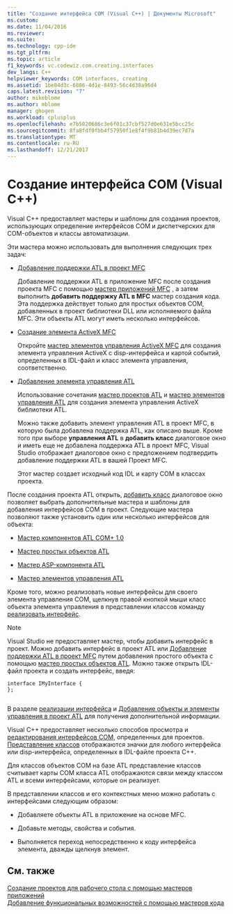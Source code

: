 ```yaml
---
title: "Создание интерфейса COM (Visual C++) | Документы Microsoft"
ms.custom: 
ms.date: 11/04/2016
ms.reviewer: 
ms.suite: 
ms.technology: cpp-ide
ms.tgt_pltfrm: 
ms.topic: article
f1_keywords: vc.codewiz.com.creating.interfaces
dev_langs: C++
helpviewer_keywords: COM interfaces, creating
ms.assetid: 1be84d3c-6886-4d1e-8493-56c4d38a96d4
caps.latest.revision: "7"
author: mikeblome
ms.author: mblome
manager: ghogen
ms.workload: cplusplus
ms.openlocfilehash: e7b5820686c3e6f01c37cbf527d0e631e5bcc25c
ms.sourcegitcommit: 8fa8fdf0fbb4f57950f1e8f4f9b81b4d39ec7d7a
ms.translationtype: MT
ms.contentlocale: ru-RU
ms.lasthandoff: 12/21/2017
---
```

# <a name="creating-a-com-interface-visual-c"></a>Создание интерфейса COM (Visual C++)
Visual C++ предоставляет мастеры и шаблоны для создания проектов, использующих определение интерфейсов COM и диспетчерских для COM-объектов и классы автоматизации.  
  
 Эти мастера можно использовать для выполнения следующих трех задач:  
  
-   [Добавление поддержки ATL в проект MFC](../mfc/reference/adding-atl-support-to-your-mfc-project.md)  
  
     Добавление поддержки ATL в приложение MFC после создания проекта MFC с помощью [мастер приложений MFC](../mfc/reference/mfc-application-wizard.md) , а затем выполнить **добавить поддержку ATL в MFC** мастер создания кода. Эта поддержка действует только для простых объектов COM, добавленных в проект библиотеки DLL или исполняемого файла MFC. Эти объекты ATL могут иметь несколько интерфейсов.  
  
-   [Создание элемента ActiveX MFC](../mfc/reference/creating-an-mfc-activex-control.md)  
  
     Откройте [мастер элементов управления ActiveX MFC](../mfc/reference/mfc-activex-control-wizard.md) для создания элемента управления ActiveX с disp-интерфейса и картой событий, определенных в IDL-файл и класс элемента управления, соответственно.  
  
-   [Добавление элемента управления ATL](../atl/reference/adding-an-atl-control.md)  
  
     Использование сочетания [мастер проектов ATL](../atl/reference/atl-project-wizard.md) и [мастер элементов управления ATL](../atl/reference/atl-control-wizard.md) для создания элемента управления ActiveX библиотеки ATL.  
  
     Можно также добавить элемент управления ATL в проект MFC, в которую была добавлена поддержка ATL, как описано выше. Кроме того при выборе **управления ATL** в **добавить класс** диалоговое окно и иметь еще не добавлена поддержка ATL в проект MFC, Visual Studio отображает диалоговое окно с предложением подтвердить добавление поддержки ATL в вашей Проект MFC.  
  
     Этот мастер создает исходный код IDL и карту COM в классах проекта.  
  
 После создания проекта ATL открыть, [добавить класс](../ide/add-class-dialog-box.md) диалоговое окно позволяет выбрать дополнительные мастера и шаблоны для добавления интерфейсов COM в проект. Следующие мастера позволяют также установить один или несколько интерфейсов для объекта:  
  
-   [Мастер компонентов ATL COM+ 1.0](../atl/reference/atl-com-plus-1-0-component-wizard.md)  
  
-   [Мастер простых объектов ATL](../atl/reference/atl-simple-object-wizard.md)  
  
-   [Мастер ASP-компонента ATL](../atl/reference/atl-active-server-page-component-wizard.md)  
  
-   [Мастер элементов управления ATL](../atl/reference/atl-control-wizard.md)  
  
 Кроме того, можно реализовать новые интерфейсы для своего элемента управления COM, щелкнув правой кнопкой мыши класс объекта элемента управления в представлении классов команду [реализовать интерфейс](../ide/implement-interface-wizard.md).  
  
> [!NOTE]
>  Visual Studio не предоставляет мастер, чтобы добавить интерфейс в проект. Можно добавить интерфейс в проект ATL или [Добавление поддержки ATL в проект MFC](../mfc/reference/adding-atl-support-to-your-mfc-project.md) путем добавления простого объекта с помощью [мастер простых объектов ATL](../atl/reference/atl-simple-object-wizard.md). Можно также открыть IDL-файл проекта и создать интерфейс, введя:  
  
```  
interface IMyInterface {  
};  
  
```  
  
 В разделе [реализации интерфейса](../ide/implementing-an-interface-visual-cpp.md) и [Добавление объекты и элементы управления в проект ATL](../atl/reference/adding-objects-and-controls-to-an-atl-project.md) для получения дополнительной информации.  
  
 Visual C++ предоставляет несколько способов просмотра и [редактирования интерфейсов COM,](../ide/editing-a-com-interface.md) определенных для проектов. [Представление классов](http://msdn.microsoft.com/en-us/8d7430a9-3e33-454c-a9e1-a85e3d2db925) отображаются значки для любого интерфейса или disp-интерфейса, определенных в IDL-файле проекта C++.  
  
 Для классов объектов COM на базе ATL представление классов считывает карты COM класса ATL отображаются связи между классом ATL и всеми интерфейсами, которые он реализует.  
  
 В представлении классов и его контекстных меню можно работать с интерфейсами следующим образом:  
  
-   Добавляете объекты ATL в приложение на основе MFC.  
  
-   Добавьте методы, свойства и события.  
  
-   Выполняется переход непосредственно к коду интерфейса элемента, дважды щелкнув элемент.  
  
## <a name="see-also"></a>См. также  
 [Создание проектов для рабочего стола с помощью мастеров приложений](../ide/creating-desktop-projects-by-using-application-wizards.md)   
 [Добавление функциональных возможностей с помощью мастеров кода](../ide/adding-functionality-with-code-wizards-cpp.md)